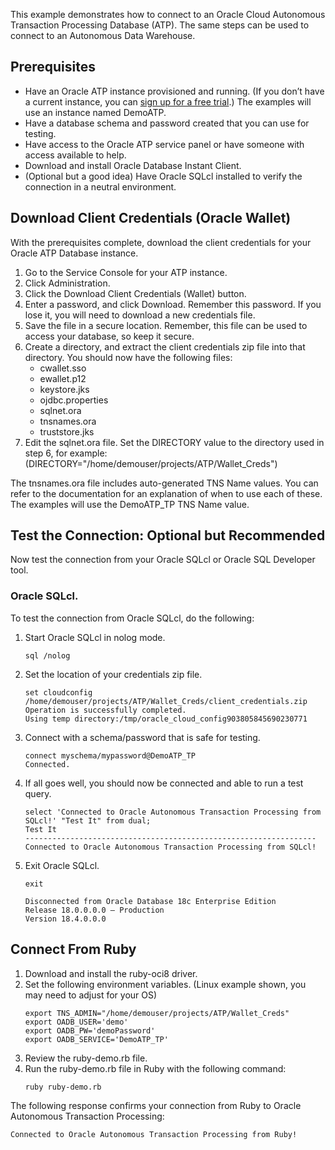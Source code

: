 This example demonstrates how to connect to an Oracle Cloud Autonomous Transaction Processing Database (ATP).  The same steps can be used to connect to an Autonomous Data Warehouse.
## Prerequisites
- Have an Oracle ATP instance provisioned and running. (If you don’t have a current instance, you can [sign up for a free trial](https://www.oracle.com/cloud/free/).)
  The examples will use an instance named DemoATP.
- Have a database schema and password created that you can use for testing.
- Have access to the Oracle ATP service panel or have someone with access available to help.
- Download and install Oracle Database Instant Client.
- (Optional but a good idea) Have Oracle SQLcl installed to verify the connection in a neutral environment.

## Download Client Credentials (Oracle Wallet)
With the prerequisites complete, download the client credentials for your Oracle ATP Database instance.
1. Go to the Service Console for your ATP instance.
1. Click Administration.
1. Click the Download Client Credentials (Wallet) button.
1. Enter a password, and click Download.
   Remember this password. If you lose it, you will need to download a new credentials file.
1. Save the file in a secure location. Remember, this file can be used to access your database, so keep it secure.
1. Create a directory, and extract the client credentials zip file into that directory. You should now have the following files:
   - cwallet.sso
   - ewallet.p12
   - keystore.jks
   - ojdbc.properties
   - sqlnet.ora
   - tnsnames.ora
   - truststore.jks
1. Edit the sqlnet.ora file. Set the DIRECTORY value to the directory used in step 6, for example: 
(DIRECTORY="/home/demouser/projects/ATP/Wallet_Creds")

The tnsnames.ora file includes auto-generated TNS Name values. You can refer to the documentation for an explanation of when to use each of these.
The examples will use the DemoATP_TP TNS Name value.

## Test the Connection: Optional but Recommended
Now test the connection from your Oracle SQLcl or Oracle SQL Developer tool.

### Oracle SQLcl.
To test the connection from Oracle SQLcl, do the following:

1. Start Oracle SQLcl in nolog mode.

   ```
   sql /nolog
   ```
1. Set the location of your credentials zip file.
   ```
   set cloudconfig /home/demouser/projects/ATP/Wallet_Creds/client_credentials.zip
   Operation is successfully completed.
   Using temp directory:/tmp/oracle_cloud_config903805845690230771
   ```
1. Connect with a schema/password that is safe for testing.
   ```
   connect myschema/mypassword@DemoATP_TP
   Connected.
   ```
1. If all goes well, you should now be connected and able to run a test query.
   ```
   select 'Connected to Oracle Autonomous Transaction Processing from SQLcl!' "Test It" from dual;
   Test It                                                          
   -----------------------------------------------------------------
   Connected to Oracle Autonomous Transaction Processing from SQLcl!
   ```
1. Exit Oracle SQLcl.
   ```
   exit
   
   Disconnected from Oracle Database 18c Enterprise Edition 
   Release 18.0.0.0.0 – Production
   Version 18.4.0.0.0
   ```
## Connect From Ruby

1. Download and install the ruby-oci8 driver.
1. Set the following environment variables.
   (Linux example shown, you may need to adjust for your OS)
   ```
   export TNS_ADMIN="/home/demouser/projects/ATP/Wallet_Creds"
   export OADB_USER='demo'
   export OADB_PW='demoPassword'
   export OADB_SERVICE='DemoATP_TP'
   ```
1. Review the ruby-demo.rb file.
1. Run the ruby-demo.rb file in Ruby with the following command:
   ```
   ruby ruby-demo.rb
   ```
The following response confirms your connection from Ruby to Oracle Autonomous Transaction Processing:
```
Connected to Oracle Autonomous Transaction Processing from Ruby!
```